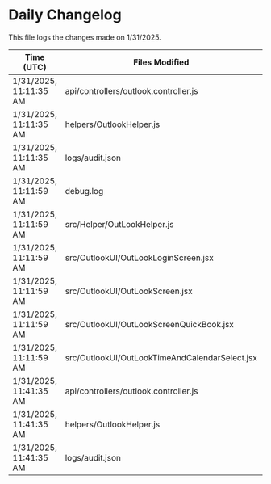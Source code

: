 # Daily Changelog

This file logs the changes made on 1/31/2025.

| Time (UTC)             | Files Modified                    | Changes (Addition/Deletion) |
|------------------------|-----------------------------------|-----------------------------|
| 1/31/2025, 11:11:35 AM | api/controllers/outlook.controller.js | 1 Additions & 1 Deletions |
| 1/31/2025, 11:11:35 AM | helpers/OutlookHelper.js | 1 Additions & 1 Deletions |
| 1/31/2025, 11:11:35 AM | logs/audit.json | 5 Additions & 5 Deletions |
| 1/31/2025, 11:11:59 AM | debug.log | 6 Additions & 0 Deletions|
| 1/31/2025, 11:11:59 AM | src/Helper/OutLookHelper.js | 16 Additions & 3 Deletions|
| 1/31/2025, 11:11:59 AM | src/OutlookUI/OutLookLoginScreen.jsx | 1 Additions & 1 Deletions|
| 1/31/2025, 11:11:59 AM | src/OutlookUI/OutLookScreen.jsx | 7 Additions & 3 Deletions|
| 1/31/2025, 11:11:59 AM | src/OutlookUI/OutLookScreenQuickBook.jsx | 23 Additions & 8 Deletions|
| 1/31/2025, 11:11:59 AM | src/OutlookUI/OutLookTimeAndCalendarSelect.jsx | 0 Additions & 0 Deletions|
| 1/31/2025, 11:41:35 AM | api/controllers/outlook.controller.js | 1 Additions & 1 Deletions|
| 1/31/2025, 11:41:35 AM | helpers/OutlookHelper.js | 1 Additions & 1 Deletions|
| 1/31/2025, 11:41:35 AM | logs/audit.json | 10 Additions & 10 Deletions|
